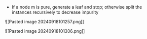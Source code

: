 - If a node m is pure, generate a leaf and stop; otherwise split the instances recursively to decrease impurity

![[Pasted image 20240918101257.png]]

![[Pasted image 20240918101306.png]]

